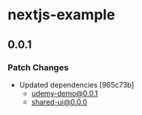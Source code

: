 # nextjs-example

## 0.0.1

### Patch Changes

- Updated dependencies [965c73b]
  - udemy-demo@0.0.1
  - shared-ui@0.0.0

